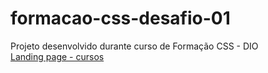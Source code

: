 # formacao-css-desafio-01
Projeto desenvolvido durante curso de Formação CSS - DIO </br>
<a href="https://marcialima43.github.io/formacao-css-desafio-01/"> Landing page - cursos </a> </br>
